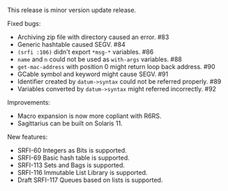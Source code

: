 This release is minor version update release.

Fixed bugs:

- Archiving zip file with directory caused an error. #83
- Generic hashtable caused SEGV. #84
- `(srfi :106)` didn't export `*msg-*` variables. #86
- `name` and `n` could not be used as `with-args` variables. #88
- `get-mac-address` with position 0 might return loop back address. #90
- GCable symbol and keyword might cause SEGV. #91
- Identifier created by `datum->syntax` could not be referred properly. #89
- Variables converted by `datum->syntax` might referred incorrectly. #92

Improvements:

- Macro expansion is now more copliant with R6RS.
- Sagittarius can be built on Solaris 11.

New features:

- SRFI-60 Integers as Bits is supported.
- SRFI-69 Basic hash table is supported.
- SRFI-113 Sets and Bags is supported.
- SRFI-116 Immutable List Library is supported.
- Draft SRFI-117 Queues based on lists is supported.
